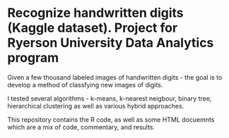 # Recognize handwritten digits (Kaggle dataset). Project for Ryerson University Data Analytics program #

Given a few thousand labeled images of handwritten digits - the goal is to develop a method of classfying new images of digits.

I tested several algorithms - k-means, k-nearest neigbour, binary tree, hierarchical clustering as well as various hybrid approaches.

This repository contains the R code, as well as some HTML docuemnts which are a mix of code, commentary, and results.
